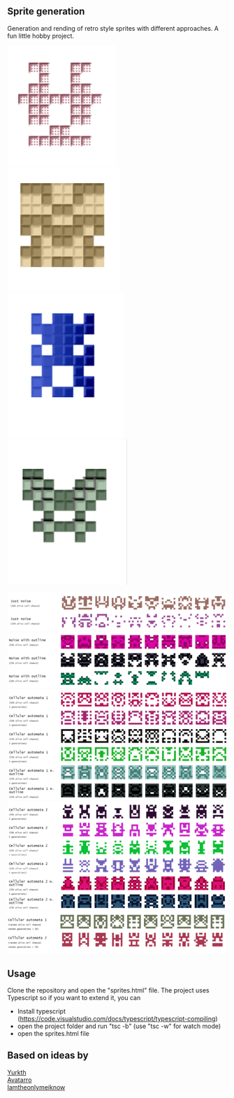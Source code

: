## Sprite generation
Generation and rending of retro style sprites with different approaches. A fun little hobby project.

![alt text](./Images/dots-sprite.png "Dots sprite")
![alt text](./Images/sprite.png "Sprite with outline")
![alt text](./Images/gradient-sprite.png "Gradient sprite")
![alt text](./Images/shadows-sprite.png "Shadow sprtie")

![alt text](./Images/JustNoise.png "Just noise")
![alt text](./Images/NoiseWithOutline.png "Noise with outline")
![alt text](./Images/CellularAutomaton1.png "Cellular Automation 1")
![alt text](./Images/CellularAutomaton2.png "Cellular Automation 2")
![alt text](./Images/CellularAutomatonRandom.png "Cellular Automation random")

## Usage
Clone the repository and open the "sprites.html" file.
The project uses Typescript so if you want to extend it, you can
- Install typescript (https://code.visualstudio.com/docs/typescript/typescript-compiling)
- open the project folder and run "tsc -b" (use "tsc -w" for watch mode)
- open the sprites.html file

## Based on ideas by

<a href="https://github.com/yurkth/sprator">Yurkth</a>
<br/>
<a href="https://github.com/markuszeller/avatarro">Avatarro</a>
<br/>
<a href="https://imgur.com/gallery/QJjdAPh">Iamtheonlymeiknow</a>
